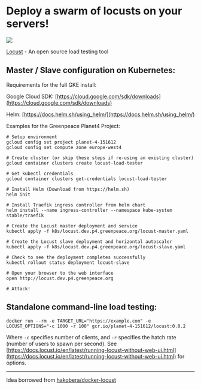 # Deploy a swarm of locusts on your servers!

![](https://media.giphy.com/media/dcubXtnbck0RG/giphy.gif)

[Locust](https://locust.io) - An open source load testing tool

## Master / Slave configuration on Kubernetes:

Requirements for the full GKE install:

Google Cloud SDK: [https://cloud.google.com/sdk/downloads](https://cloud.google.com/sdk/downloads)

Helm: [https://docs.helm.sh/using_helm/](https://docs.helm.sh/using_helm/)

Examples for the Greenpeace Planet4 Project:

```
# Setup environment
gcloud config set project planet-4-151612
gcloud config set compute zone europe-west4

# Create cluster (or skip these steps if re-using an existing cluster)
gcloud container clusters create locust-load-tester

# Get kubectl credentials
gcloud container clusters get-credentials locust-load-tester

# Install Helm (Download from https://helm.sh)
helm init

# Install Traefik ingress controller from helm chart
helm install --name ingress-controller --namespace kube-system stable/traefik

# Create the Locust master deployment and service
kubectl apply -f k8s/locust.dev.p4.greenpeace.org/locust-master.yaml

# Create the Locust slave deployment and horizontal autoscaler
kubectl apply -f k8s/locust.dev.p4.greenpeace.org/locust-slave.yaml

# Check to see the deployment completes successfully
kubectl rollout status deployment locust-slave

# Open your browser to the web interface
open http://locust.dev.p4.greenpeace.org

# Attack!
```

## Standalone command-line load testing:

```
docker run --rm -e TARGET_URL="https://example.com" -e LOCUST_OPTIONS="-c 1000 -r 100" gcr.io/planet-4-151612/locust:0.0.2
```

Where `-c` specifies number of clients, and `-r` specifies the hatch rate (number of users to spawn per second). See [https://docs.locust.io/en/latest/running-locust-without-web-ui.html](https://docs.locust.io/en/latest/running-locust-without-web-ui.html) for options.

---

Idea borrowed from [hakobera/docker-locust](https://github.com/hakobera/docker-locust)
